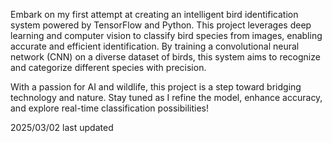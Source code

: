 Embark on my first attempt at creating an intelligent bird identification system powered by TensorFlow and Python. This project leverages deep learning and computer vision to classify bird species from images, enabling accurate and efficient identification. By training a convolutional neural network (CNN) on a diverse dataset of birds, this system aims to recognize and categorize different species with precision.

With a passion for AI and wildlife, this project is a step toward bridging technology and nature. Stay tuned as I refine the model, enhance accuracy, and explore real-time classification possibilities!


2025/03/02 last updated
